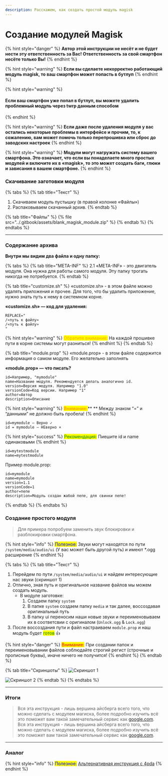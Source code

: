 ```yaml
---
description: Расскажем, как создать простой модуль magisk
---
```


# Создание модулей Magisk

{% hint style="danger" %}
**Автор этой инструкции не несёт и не будет нести эту ответственность за Вас! Ответственность за свой смартфон несёте только Вы!**
{% endhint %}

{% hint style="warning" %}
**Если вы сделаете некорректно работающий модуль magisk, то ваш смартфон может попасть в бутлуп**
{% endhint %}

{% hint style="warning" %}
#### Если ваш смартфон уже попал в бутлуп, вы можете удалить проблемный модуль через twrp данным способом <a href="#esli-vash-smartfon-uzhe-popal-v-butlup-vy-mozhete-udalit-problemnyi-modul-cherez-twrp-dannym-sposobo" id="esli-vash-smartfon-uzhe-popal-v-butlup-vy-mozhete-udalit-problemnyi-modul-cherez-twrp-dannym-sposobo"></a>
{% endhint %}

{% hint style="warning" %}
**Если даже после удаления модуля у вас остались некоторые проблемы в интерфейсе и прочим, то, к сожалению, вам может помочь только перепрошивка или сброс до заводских настроек**
{% endhint %}

{% hint style="warning" %}
**Модули могут нагружать систему вашего смартфона. Это означает, что если вы понаделаете много простых модулей и включите их в «magisk», то это может создать баги, глюки и зависания в вашем смартфоне.**
{% endhint %}



### Скачивание заготовки модуля

{% tabs %}
{% tab title="Текст" %}
1. Скачиваем модуль пустышку (в правой колонке «Файлы»)
2. Распаковываем скачанный архив.
{% endtab %}

{% tab title="Файлы" %}
{% file src="../.gitbook/assets/blank_magisk_module.zip" %}
{% endtab %}
{% endtabs %}

****

### Содержание архива

**Внутри мы видим два файла и одну папку:**

{% tabs %}
{% tab title="META-INF" %}
2.1 «META-INF» - это двигатель модуля. Она нужна для работы самого модуля. Эту папку трогать никогда не потребуется.
{% endtab %}

{% tab title="customize.sh" %}
«customize.sh» - в этом файле можно удалять приложения и прочее. Для того, что бы удалить приложение, нужно знать путь к нему в системном корне.



**«customize.sh» — код для удаления:**

```
REPLACE="
/«путь к файлу»
/«путь к файлу»
"
```

{% hint style="warning" %}
<mark style="color:orange;">Обратите внимание:</mark> На каждой прошивке пути в корне системы могут разниться!
{% endhint %}
{% endtab %}

{% tab title="module.prop" %}
«module.prop» - в этом файле содержится информация о самом модуле. Его желательно заполнять



**«module.prop» — что писать?**

```
id=Например, "mymodule"
name=Название модуля. Рекомендуется делать аналогично id.
version=Версия модуля. Например "1.0"
versionCode=Код версии. Например "1"
author=Автор
description=Описание
```

{% hint style="warning" %}
<mark style="color:orange;">**Внимание:**</mark>** ** Между знаком “=” и “данными” не должно быть пробела!
{% endhint %}

```
id=mymodule — Верно ✓
id = mymodule — НЕверно ×
```

{% hint style="success" %}
<mark style="color:green;">Рекомендация:</mark> Пиешите id и name одинаковыми
{% endhint %}

```
id=mytestmodule
name=mytestmodule
```



Пример module.prop:

```
id=mymodule
name=mymodule
version=1.1
versionCode=1
author=пепе
description=Модуль создан жабой пепе, для свинки пепе!
```
{% endtab %}
{% endtabs %}



### Создание простого модуля

> Для примера попробуем заменить звук блокировки и разблокировки смартфона.

{% hint style="info" %}
<mark style="color:blue;">Полезное:</mark> Звуки могут находятся по пути `/system/media/audio/ui` (У вас может быть другой путь) и имеют \*.ogg расширение
{% endhint %}

{% tabs %}
{% tab title="Текст" %}
1. Перейдем по пути `/system/media/audio/ui` и найдем интересующие нас звуки (скриншот 1)
2. Отлично, зная путь и оригинальное название файлов мы можем создать модуль.
   * В модуле заготовке:
     1. Создаем папку `system`&#x20;
     2. В папке `system` создаем папку `media` и так далее, воссоздавая оригинальный путь
     3. В папку ui переносим наши новые звуки и переименовываем их в соответсвии с оригиналом (`Unlock.ogg` & `Lock.ogg`)
3. После воссоздания пути и файл настраиваем `module.prop` и наш модуль будет <mark style="color:green;">готов</mark> 👍

{% hint style="danger" %}
<mark style="color:red;">Внимание:</mark> При создании папок и переименовывании файлов соблюдайте строгий регист (строчные и прописные буквы), иначе ничего не получится!
{% endhint %}
{% endtab %}

{% tab title="Скриншоты" %}
![Скриншот 1](https://telegra.ph/file/c9e51f5bcb2a1c2633fc4.jpg)

![Скриншот 2](https://telegra.ph/file/a3b8fcca8abdfe50f07da.jpg)
{% endtab %}
{% endtabs %}

***

### Итоги

> Вся эта инструкция - лишь вершина айсберга всего того, что можно сделать с модулем магиска, более подробно изучить всё это поможет вам такой замечательный сервис как [google.com](https://google.com). Вся эта инструкция - лишь вершина айсберга всего того, что можно сделать с модулем магиска, более подробно изучить всё это поможет вам такой замечательный сервис как [google.com](https://google.com).

***

### Аналог

{% hint style="info" %}
<mark style="color:blue;">Полезное:</mark> [Альтернативная инструкция с 4pda](https://4pda.to/forum/index.php?showtopic=946260\&view=findpost\&p=93425994)
{% endhint %}
